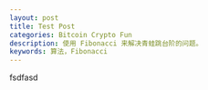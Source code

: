 ```yaml
---
layout: post
title: Test Post
categories: Bitcoin Crypto Fun
description: 使用 Fibonacci 来解决青蛙跳台阶的问题。
keywords: 算法，Fibonacci
---
```

fsdfasd